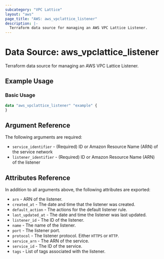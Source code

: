 ```yaml
---
subcategory: "VPC Lattice"
layout: "aws"
page_title: "AWS: aws_vpclattice_listener"
description: |-
  Terraform data source for managing an AWS VPC Lattice Listener.
---
```


# Data Source: aws_vpclattice_listener

Terraform data source for managing an AWS VPC Lattice Listener.

## Example Usage

### Basic Usage

```terraform
data "aws_vpclattice_listener" "example" {
}
```

## Argument Reference

The following arguments are required:

* `service_identifier` - (Required) ID or Amazon Resource Name (ARN) of the service network
* `listener_identifier` - (Required) ID or Amazon Resource Name (ARN) of the listener

## Attributes Reference

In addition to all arguments above, the following attributes are exported:

* `arn` - ARN of the listener.
* `created_at` - The date and time that the listener was created.
* `default_action` - The actions for the default listener rule.
* `last_updated_at` - The date and time the listener was last updated.
* `listener_id` - The ID of the listener.
* `name` - The name of the listener.
* `port` - The listener port.
* `protocol` - The listener protocol. Either `HTTPS` or `HTTP`.
* `service_arn` - The ARN of the service.
* `service_id` - The ID of the service. 
* `tags` - List of tags associated with the listener.